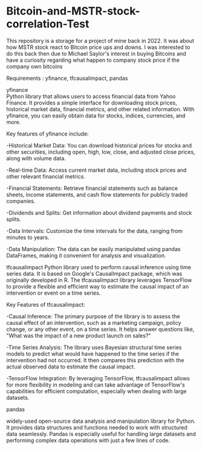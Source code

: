 # Bitcoin-and-MSTR-stock-correlation-Test
This repository is a storage for a project of mine back in 2022. It was about how MSTR stock react to Bitcoin price ups and downs. I was interested to do this back then due to Michael Saylor's interest in buying Bitcoins and have a curiosity regarding what happen to company stock price if the company own bitcoins

Requirements :
yfinance, tfcausalimpact, pandas

yfinance  
Python library that allows users to access financial data from Yahoo Finance. It provides a simple interface for downloading stock prices, historical market data, financial metrics, and other related information. With yfinance, you can easily obtain data for stocks, indices, currencies, and more.

Key features of yfinance include:

-Historical Market Data: You can download historical prices for stocks and other securities, including open, high, low, close, and adjusted close prices, along with volume data.

-Real-time Data: Access current market data, including stock prices and other relevant financial metrics.

-Financial Statements: Retrieve financial statements such as balance sheets, income statements, and cash flow statements for publicly traded companies.

-Dividends and Splits: Get information about dividend payments and stock splits.

-Data Intervals: Customize the time intervals for the data, ranging from minutes to years.

-Data Manipulation: The data can be easily manipulated using pandas DataFrames, making it convenient for analysis and visualization.


tfcausalimpact 
Python library used to perform causal inference using time series data. It is based on Google's CausalImpact package, which was originally developed in R. The tfcausalimpact library leverages TensorFlow to provide a flexible and efficient way to estimate the causal impact of an intervention or event on a time series.

Key Features of tfcausalimpact:

-Causal Inference: The primary purpose of the library is to assess the causal effect of an intervention, such as a marketing campaign, policy change, or any other event, on a time series. It helps answer questions like, "What was the impact of a new product launch on sales?"

-Time Series Analysis: The library uses Bayesian structural time series models to predict what would have happened to the time series if the intervention had not occurred. It then compares this prediction with the actual observed data to estimate the causal impact.

-TensorFlow Integration: By leveraging TensorFlow, tfcausalimpact allows for more flexibility in modeling and can take advantage of TensorFlow's capabilities for efficient computation, especially when dealing with large datasets.


pandas

widely-used open-source data analysis and manipulation library for Python. It provides data structures and functions needed to work with structured data seamlessly. Pandas is especially useful for handling large datasets and performing complex data operations with just a few lines of code.

